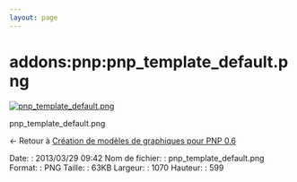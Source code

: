 ```yaml
---
layout: page
---
```


addons:pnp:pnp\_template\_default.png
=====================================

[![pnp\_template\_default.png](../..//assets/media/addons/pnp/pnp_template_default.png@cache=&w=900&h=503 "pnp_template_default.png")](../..//assets/media/addons/pnp/pnp_template_default.png@cache= "Afficher le fichier original")

pnp\_template\_default.png

← Retour à [Création de modèles de graphiques pour PNP
0.6](../../../nagios/addons/pnp/creation-template-graph.html "nagios:addons:pnp:creation-template-graph")

Date:
:   2013/03/29 09:42
Nom de fichier:
:   pnp\_template\_default.png
Format:
:   PNG
Taille:
:   63KB
Largeur:
:   1070
Hauteur:
:   599


